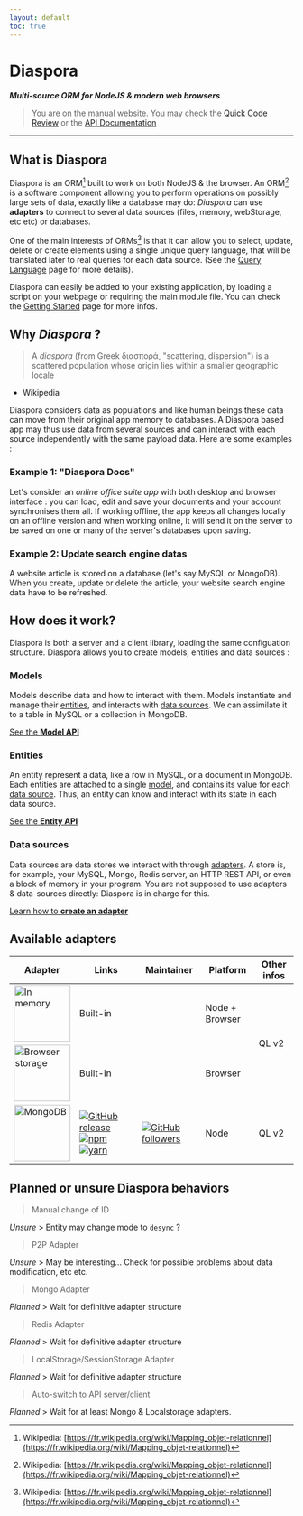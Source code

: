 ```yaml
---
layout: default
toc: true
---
```


# Diaspora

***Multi-source ORM for NodeJS & modern web browsers***


> You are on the manual website. You may check the [Quick Code Review](docco/index.html) or the [API Documentation](jsdoc/index.html)

---

## What is Diaspora

Diaspora is an ORM[^ORM] built to work on both NodeJS & the browser. An ORM[^ORM] is a software component allowing you to perform operations on possibly large sets of data, exactly like a database may do: *Diaspora* can use **adapters** to connect to several data sources (files, memory, webStorage, etc etc) or databases.

One of the main interests of ORMs[^ORM] is that it can allow you to select, update, delete or create elements using a single unique query language, that will be translated later to real queries for each data source. (See the [Query Language](query-language.html) page for more details).

Diaspora can easily be added to your existing application, by loading a script on your webpage or requiring the main module file. You can check the [Getting Started](getting-started.html) page for more infos.

## Why *Diaspora* ?

> A *diaspora* (from Greek διασπορά, "scattering, dispersion") is a scattered population whose origin lies within a smaller geographic locale
- Wikipedia

Diaspora considers data as populations and like human beings these data can move from their original app memory to databases.
A Diaspora based app may thus use data from several sources and can interact with each source independently with the same payload data.
Here are some examples :

### Example 1: "Diaspora Docs"

Let's consider an *online office suite app* with both desktop and browser interface : you can load, edit and save your documents and your account synchronises them all.
If working offline, the app keeps all changes locally on an offline version and when working online, it will send it on the server to be saved on one or many of the server's databases upon saving.


### Example 2: Update search engine datas

A website article is stored on a database (let's say MySQL or MongoDB). When you create, update or delete the article, your website search engine data have to be refreshed.


## How does it work?

Diaspora is both a server and a client library, loading the same configuation structure.
Diaspora allows you to create models, entities and data sources :

### Models

Models describe data and how to interact with them. Models instantiate and manage their [entities](#), and interacts with [data sources](). We can assimilate it to a table in MySQL or a collection in MongoDB.

<a href="jsdoc/Model.html" class="btn">See the <b>Model API</b></a>

### Entities

An entity represent a data, like a row in MySQL, or a document in MongoDB. Each entities are attached to a single [model](), and contains its value for each [data source](). Thus, an entity can know and interact with its state in each data source.

<a href="jsdoc/Entity.html" class="btn">See the <b>Entity API</b></a>

### Data sources

Data sources are data stores we interact with through [adapters](). A store is, for example, your MySQL, Mongo, Redis server, an HTTP REST API, or even a block of memory in your program. You are not supposed to use adapters & data-sources directly: Diaspora is in charge for this.

<a href="create-an-adapter.html" class="btn">Learn how to <b>create an adapter</b></a>

## Available adapters

<table style="display:table;" id="adapters">
	<thead>
		<tr>
			<th>Adapter</th>
			<th>Links</th>
			<th>Maintainer</th>
			<th>Platform</th>
			<th>Other infos</th>
		</tr>
	</thead>
	<tbody>
		<tr>
			<td style="vertical-align: middle;"><img width="100" alt="In memory" src="https://cdn.rawgit.com/GerkinDev/Diaspora/master/media/inMemory.svg"/></td>
			<td colspan="2" style="vertical-align: middle;">Built-in</td>
			<td>Node + Browser</td>
			<td rowspan="2" style="vertical-align: middle;">QL v2</td>
		</tr>
		<tr>
			<td style="vertical-align: middle;"><a href="https://developer.mozilla.org/en-US/docs/Web/API/Storage"><img width="100" alt="Browser storage" src="https://cdn.rawgit.com/GerkinDev/Diaspora/master/media/webStorage.svg"/></a></td>
			<td colspan="2" style="vertical-align: middle;">Built-in</td>
			<td>Browser</td>
		</tr>
		<tr>
			<td style="vertical-align: middle;"><a href="https://www.mongodb.com/"><img width="100" alt="MongoDB" src="https://cdn.rawgit.com/GerkinDev/Diaspora-Mongo/master/media/mongo.svg"/></a></td>
			<td style="vertical-align: middle;">
				<a href="https://github.com/GerkinDev/Diaspora-Mongo" target="_blank"><img alt="GitHub release" src="https://img.shields.io/github/release/GerkinDev/Diaspora-Mongo.svg?label=GitHub"/></a>
				<a href="https://www.npmjs.com/package/diaspora-mongo" target="_blank"><img alt="npm" src="https://img.shields.io/npm/v/diaspora-mongo.svg"/></a>
				<a href="yarnpkg.com/en/package/diaspora-mongo" target="_blank"><img alt="yarn" src="https://img.shields.io/npm/v/diaspora-mongo.svg?label=yarn"/></a>
			</td>
			<td style="vertical-align: middle;"><a href="https://github.com/GerkinDev" target="_blank"><img alt="GitHub followers" src="https://img.shields.io/github/followers/GerkinDev.svg?label=GerkinDev"/></a></td>
			<td>Node</td>
			<td style="vertical-align: middle;">QL v2</td>
		</tr>
	</tbody>
</table>

## Planned or unsure Diaspora behaviors

> Manual change of ID

*Unsure* > Entity may change mode to `desync` ?

> P2P Adapter

*Unsure* > May be interesting... Check for possible problems about data modification, etc etc.

> Mongo Adapter

*Planned* > Wait for definitive adapter structure

> Redis Adapter

*Planned* > Wait for definitive adapter structure

> LocalStorage/SessionStorage Adapter

*Planned* > Wait for definitive adapter structure

> Auto-switch to API server/client

*Planned* > Wait for at least Mongo & Localstorage adapters.

<div id="disqus_thread"></div>

[^ORM]: Wikipedia: [https://fr.wikipedia.org/wiki/Mapping_objet-relationnel](https://fr.wikipedia.org/wiki/Mapping_objet-relationnel)